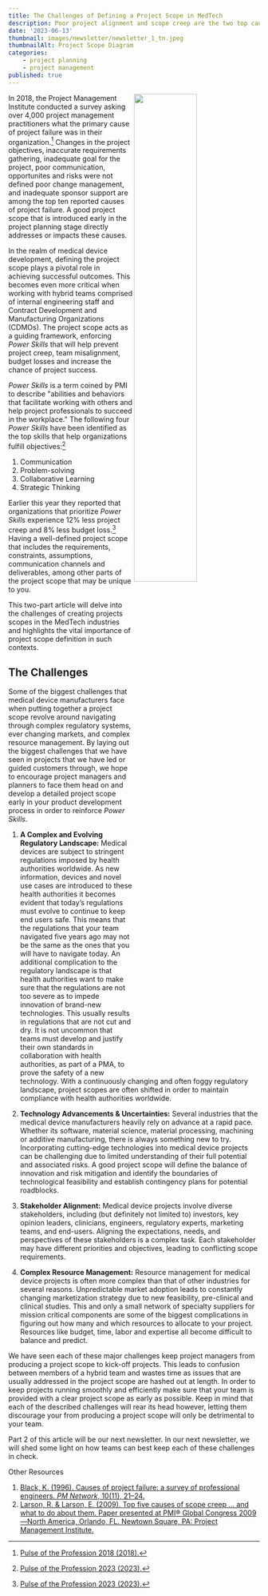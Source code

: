 ```yaml
---
title: The Challenges of Defining a Project Scope in MedTech
description: Poor project alignment and scope creep are the two top causes of project failure according to the Project Management Institute (PMI). Further, five of the top six reasons that projects fail, per a 2018 survey also conducted by PMI, are related to the project scope. 
date: '2023-06-13'
thumbnail: images/newsletter/newsletter_1_tn.jpeg
thumbnailAlt: Project Scope Diagram
categories:
    - project planning
    - project management
published: true
---
```


<img align="right" width="50%" src="/images/newsletter/project_failure_causes_2018.png">

In 2018, the Project Management Institute conducted a survey asking over 4,000 project management practitioners what the primary cause of project failure was in their organization.[^1] Changes in the project objectives, inaccurate requirements gathering, inadequate goal for the project, poor communication, opportunites and risks were not defined poor change management, and inadequate sponsor support are among the top ten reported causes of project failure. A good project scope that is introduced early in the project planning stage directly addresses or impacts these causes.

In the realm of medical device development, defining the project scope plays a pivotal role in achieving successful outcomes. This becomes even more critical when working with hybrid teams comprised of internal engineering staff and Contract Development and Manufacturing Organizations (CDMOs). The project scope acts as a guiding framework, enforcing *Power Skills* that will help prevent project creep, team misalignment, budget losses and increase the chance of project success.

*Power Skills* is a term coined by PMI to describe "abilities and behaviors that facilitate working with others and help project professionals to succeed in the workplace." The following four *Power Skills* have been identified as the top skills that help organizations fulfill objectives:[^2]
1.	Communication
2.	Problem-solving
3.	Collaborative Learning
4.	Strategic Thinking

Earlier this year they reported that organizations that prioritize *Power Skills* experience 12% less project creep and 8% less budget loss.[^2] Having a well-defined project scope that includes the requirements, constraints, assumptions, communication channels and deliverables, among other parts of the project scope that may be unique to you.

This two-part article will delve into the challenges of creating projects scopes in the MedTech industries and highlights the vital importance of project scope definition in such contexts.

## The Challenges

Some of the biggest challenges that medical device manufacturers face when putting together a project scope revolve around navigating through complex regulatory systems, ever changing markets, and complex resource management. By laying out the biggest challenges that we have seen in projects that we have led or guided customers through, we hope to encourage project managers and planners to face them head on and develop a detailed project scope early in your product development process in order to reinforce *Power Skills*.

1.	**A Complex and Evolving Regulatory Landscape:**
Medical devices are subject to stringent regulations imposed by health authorities worldwide. As new information, devices and novel use cases are introduced to these health authorities it becomes evident that today’s regulations must evolve to continue to keep end users safe. This means that the regulations that your team navigated five years ago may not be the same as the ones that you will have to navigate today. An additional complication to the regulatory landscape is that health authorities want to make sure that the regulations are not too severe as to impede innovation of brand-new technologies. This usually results in regulations that are not cut and dry. It is not uncommon that teams must develop and justify their own standards in collaboration with health authorities, as part of a PMA, to prove the safety of a new technology. With a continuously changing and often foggy regulatory landscape, project scopes are often shifted in order to maintain compliance with health authorities worldwide.

2.	**Technology Advancements & Uncertainties:**
Several industries that the medical device manufacturers heavily rely on advance at a rapid pace. Whether its software, material science, material processing, machining or additive manufacturing, there is always something new to try. Incorporating cutting-edge technologies into medical device projects can be challenging due to limited understanding of their full potential and associated risks. A good project scope will define the balance of innovation and risk mitigation and identify the boundaries of technological feasibility and establish contingency plans for potential roadblocks.

3.	**Stakeholder Alignment:**
Medical device projects involve diverse stakeholders, including (but definitely not limited to) investors, key opinion leaders, clinicians, engineers, regulatory experts, marketing teams, and end-users. Aligning the expectations, needs, and perspectives of these stakeholders is a complex task. Each stakeholder may have different priorities and objectives, leading to conflicting scope requirements.

4.	**Complex Resource Management:** 
Resource management for medical device projects is often more complex than that of other industries for several reasons. Unpredictable market adoption leads to constantly changing marketization strategy due to new feasibility, pre-clinical and clinical studies. This and only a small network of specialty suppliers for mission critical components are some of the biggest complications in figuring out how many and which resources to allocate to your project. Resources like budget, time, labor and expertise all become difficult to balance and predict. 

We have seen each of these major challenges keep project managers from producing a project scope to kick-off projects. This leads to confusion between members of a hybrid team and wastes time as issues that are usually addressed in the project scope are hashed out at length. In order to keep projects running smoothly and efficiently make sure that your team is provided with a clear project scope as early as possible. Keep in mind that each of the described challenges will rear its head however, letting them discourage your from producing a project scope will only be detrimental to your team.

Part 2 of this article will be our next newsletter. In our next newsletter, we will shed some light on how teams can best keep each of these challenges in check.

[^1]: [Pulse of the Profession 2018 (2018).](https://www.pmi.org/-/media/pmi/documents/public/pdf/learning/thought-leadership/pulse/pulse-of-the-profession-2018.pdf)
[^2]: [Pulse of the Profession 2023 (2023).](https://www.pmi.org/-/media/pmi/documents/public/pdf/learning/thought-leadership/pmi-pulse-of-the-profession-2023-report.pdf?rev=427949fcdb684485a020cc72ea219f32&sc_lang_temp=en)

Other Resources<br>
1. [Black, K. (1996). Causes of project failure: a survey of professional engineers. *PM Network*, 10(11), 21–24.](https://www.pmi.org/learning/library/causes-project-failure-survey-engineers-4814)<br>
2. [Larson, R. & Larson, E. (2009). Top five causes of scope creep ... and what to do about them. Paper presented at PMI® Global Congress 2009—North America, Orlando, FL. Newtown Square, PA: Project Management Institute.](https://www.pmi.org/learning/library/top-five-causes-scope-creep-6675)
